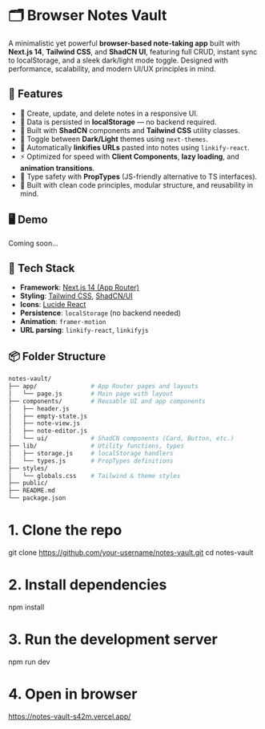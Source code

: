 # 🗂️ Browser Notes Vault

A minimalistic yet powerful **browser-based note-taking app** built with **Next.js 14**, **Tailwind CSS**, and **ShadCN UI**, featuring full CRUD, instant sync to localStorage, and a sleek dark/light mode toggle. Designed with performance, scalability, and modern UI/UX principles in mind.

## 🚀 Features

- 📝 Create, update, and delete notes in a responsive UI.
- 💾 Data is persisted in **localStorage** — no backend required.
- 🎨 Built with **ShadCN** components and **Tailwind CSS** utility classes.
- 🌙 Toggle between **Dark/Light** themes using `next-themes`.
- 🔗 Automatically **linkifies URLs** pasted into notes using `linkify-react`.
- ⚡ Optimized for speed with **Client Components**, **lazy loading**, and **animation transitions**.
- 🧠 Type safety with **PropTypes** (JS-friendly alternative to TS interfaces).
- 🔧 Built with clean code principles, modular structure, and reusability in mind.

## 🖥️ Demo

Coming soon...

<!-- You can host this with Vercel or Netlify and add a link -->

## 🧱 Tech Stack

- **Framework**: [Next.js 14 (App Router)](https://nextjs.org/docs)
- **Styling**: [Tailwind CSS](https://tailwindcss.com/), [ShadCN/UI](https://ui.shadcn.com/)
- **Icons**: [Lucide React](https://lucide.dev/)
- **Persistence**: `localStorage` (no backend needed)
- **Animation**: `framer-motion`
- **URL parsing**: `linkify-react`, `linkifyjs`

## 📦 Folder Structure

```bash
notes-vault/
├── app/               # App Router pages and layouts
│   └── page.js        # Main page with layout
├── components/        # Reusable UI and app components
│   ├── header.js
│   ├── empty-state.js
│   ├── note-view.js
│   ├── note-editor.js
│   └── ui/            # ShadCN components (Card, Button, etc.)
├── lib/               # Utility functions, types
│   ├── storage.js     # localStorage handlers
│   └── types.js       # PropTypes definitions
├── styles/
│   └── globals.css    # Tailwind & theme styles
├── public/
├── README.md
└── package.json
```
# 1. Clone the repo
git clone https://github.com/your-username/notes-vault.git
cd notes-vault

# 2. Install dependencies
npm install

# 3. Run the development server
npm run dev

# 4. Open in browser
https://notes-vault-s42m.vercel.app/
